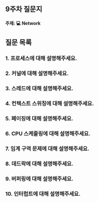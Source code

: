 ## 9주차 질문지
#### 주제: 💻 Network

## 질문 목록
### 1. 프로세스에 대해 설명해주세요.
### 2. 커널에 대해 설명해주세요.
### 3. 스레드에 대해 설명해주세요.
### 4. 컨텍스트 스위칭에 대해 설명해주세요.
### 5. 페이징에 대해 설명해주세요.
### 6. CPU 스케줄링에 대해 설명해주세요.
### 7. 임계 구역 문제에 대해 설명해주세요.
### 8. 데드락에 대해 설명해주세요.
### 9. 버퍼링에 대해 설명해주세요.
### 10. 인터럽트에 대해 설명해주세요.
